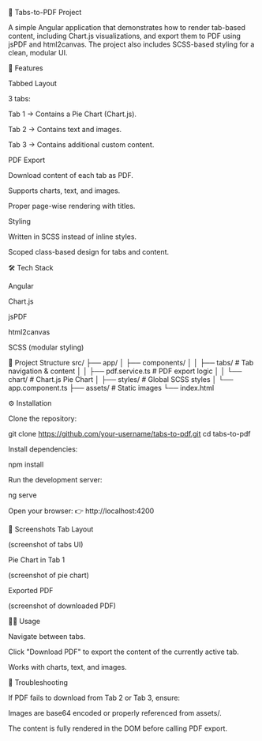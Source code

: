 📄 Tabs-to-PDF Project

A simple Angular application that demonstrates how to render tab-based content, including Chart.js visualizations, and export them to PDF using jsPDF and html2canvas.
The project also includes SCSS-based styling for a clean, modular UI.

🚀 Features

Tabbed Layout

3 tabs:

Tab 1 → Contains a Pie Chart (Chart.js).

Tab 2 → Contains text and images.

Tab 3 → Contains additional custom content.

PDF Export

Download content of each tab as PDF.

Supports charts, text, and images.

Proper page-wise rendering with titles.

Styling

Written in SCSS instead of inline styles.

Scoped class-based design for tabs and content.

🛠️ Tech Stack

Angular

Chart.js

jsPDF

html2canvas

SCSS (modular styling)

📂 Project Structure
src/
 ├── app/
 │   ├── components/
 │   │   ├── tabs/          # Tab navigation & content
 │   │   ├── pdf.service.ts # PDF export logic
 │   │   └── chart/         # Chart.js Pie Chart
 │   ├── styles/            # Global SCSS styles
 │   └── app.component.ts
 ├── assets/                # Static images
 └── index.html

⚙️ Installation

Clone the repository:

git clone https://github.com/your-username/tabs-to-pdf.git
cd tabs-to-pdf


Install dependencies:

npm install


Run the development server:

ng serve


Open your browser:
👉 http://localhost:4200

📸 Screenshots
Tab Layout

(screenshot of tabs UI)

Pie Chart in Tab 1

(screenshot of pie chart)

Exported PDF

(screenshot of downloaded PDF)

🧑‍💻 Usage

Navigate between tabs.

Click "Download PDF" to export the content of the currently active tab.

Works with charts, text, and images.

🐛 Troubleshooting

If PDF fails to download from Tab 2 or Tab 3, ensure:

Images are base64 encoded or properly referenced from assets/.

The content is fully rendered in the DOM before calling PDF export.